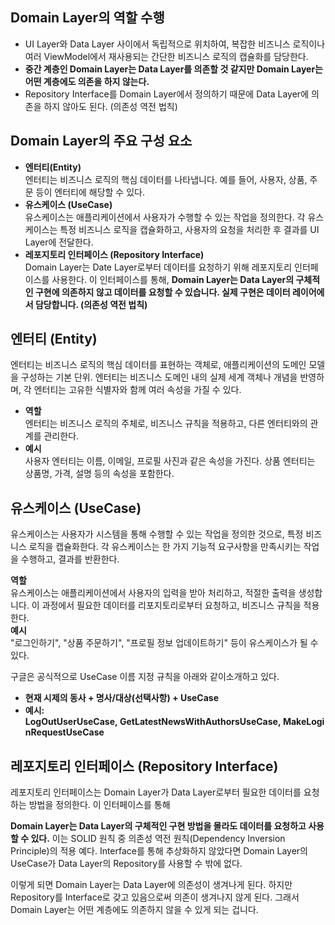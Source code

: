 ## Domain Layer의 역할 수행
+ UI Layer와 Data Layer 사이에서 독립적으로 위치하여, 복잡한 비즈니스 로직이나 여러 ViewModel에서 재사용되는 간단한 비즈니스 로직의 캡슐화를 담당한다.
+ **중간 계층인 Domain Layer는 Data Layer를 의존할 것 같지만 Domain Layer는 어떤 계층에도 의존을 하지 않는다.**
+ Repository Interface를 Domain Layer에서 정의하기 때문에 Data Layer에 의존을 하지 않아도 된다. (의존성 역전 법칙)

## Domain Layer의 주요 구성 요소
+ **엔터티(Entity)** \
엔터티는 비즈니스 로직의 핵심 데이터를 나타냅니다. 예를 들어, 사용자, 상품, 주문 등이 엔터티에 해당할 수 있다. 
+ **유스케이스 (UseCase)** \
유스케이스는 애플리케이션에서 사용자가 수행할 수 있는 작업을 정의한다. 각 유스케이스는 특정 비즈니스 로직을 캡슐화하고, 사용자의 요청을 처리한 후 결과를 UI Layer에 전달한다.
+ **레포지토리 인터페이스 (Repository Interface)** \
Domain Layer는 Date Layer로부터 데이터를 요청하기 위해 레포지토리 인터페이스를 사용한다. 이 인터페이스를 통해, **Domain Layer는 Data Layer의 구체적인 구현에 의존하지 않고 데이터를 요청할 수 있습니다. 실제 구현은 데이터 레이어에서 담당합니다. (의존성 역전 법칙)**

## 엔터티 (Entity)
엔터티는 비즈니스 로직의 핵심 데이터를 표현하는 객체로, 애플리케이션의 도메인 모델을 구성하는 기본 단위. 엔터티는 비즈니스 도메인 내의 실제 세계 객체나 개념을 반영하며, 각 엔터티는 고유한 식별자와 함께 여러 속성을 가질 수 있다.

+ **역할** \
엔터티는 비즈니스 로직의 주체로, 비즈니스 규칙을 적용하고, 다른 엔터티와의 관계를 관리한다.
+ **예시** \
 사용자 엔터티는 이름, 이메일, 프로필 사진과 같은 속성을 가진다. 상품 엔터티는 상품명, 가격, 설명 등의 속성을 포함한다.

## 유스케이스 (UseCase)
유스케이스는 사용자가 시스템을 통해 수행할 수 있는 작업을 정의한 것으로, 특정 비즈니스 로직을 캡슐화한다. 각 유스케이스는 한 가지 기능적 요구사항을 만족시키는 작업을 수행하고, 결과를 반환한다.

**역할**\
유스케이스는 애플리케이션에서 사용자의 입력을 받아 처리하고, 적절한 출력을 생성합니다. 이 과정에서 필요한 데이터를 리포지토리로부터 요청하고, 비즈니스 규칙을 적용한다.\
**예시**\
"로그인하기", "상품 주문하기", "프로필 정보 업데이트하기" 등이 유스케이스가 될 수 있다.

구글은 공식적으로 UseCase 이름 지정 규칙을 아래와 같이소개하고 있다.

+ **현재 시제의 동사 + 명사/대상(선택사항) + UseCase**
+ **예시: LogOutUserUseCase, GetLatestNewsWithAuthorsUseCase, MakeLoginRequestUseCase**

## 레포지토리 인터페이스 (Repository Interface)
레포지토리 인터페이스는 Domain Layer가 Data Layer로부터 필요한 데이터를 요청하는 방법을 정의한다. 이 인터페이스를 통해

**Domain Layer는 Data Layer의 구체적인 구현 방법을 몰라도 데이터를 요청하고 사용할 수 있다.** 이는 SOLID 원칙 중 의존성 역전 원칙(Dependency Inversion Principle)의 적용 예다. Interface를 통해 추상화하지 않았다면 Domain Layer의 UseCase가 Data Layer의 Repository를 사용할 수 밖에 없다.

 이렇게 되면 Domain Layer는 Data Layer에 의존성이 생겨나게 된다. 하지만 Repository를 Interface로 갖고 있음으로써 의존이 생겨나지 않게 된다. 그래서 Domain Layer는 어떤 계층에도 의존하지 않을 수 있게 되는 겁니다.